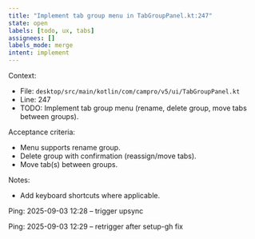 ```yaml
---
title: "Implement tab group menu in TabGroupPanel.kt:247"
state: open
labels: [todo, ux, tabs]
assignees: []
labels_mode: merge
intent: implement
---
```

Context:
- File: `desktop/src/main/kotlin/com/campro/v5/ui/TabGroupPanel.kt`
- Line: 247
- TODO: Implement tab group menu (rename, delete group, move tabs between groups).

Acceptance criteria:
- Menu supports rename group.
- Delete group with confirmation (reassign/move tabs).
- Move tab(s) between groups.

Notes:
- Add keyboard shortcuts where applicable.


Ping: 2025-09-03 12:28 – trigger upsync

Ping: 2025-09-03 12:29 – retrigger after setup-gh fix